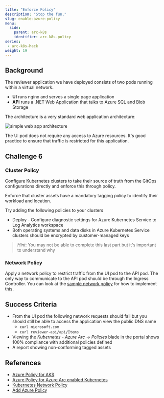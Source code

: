 ```yaml
---
title: "Enforce Policy"
description: "Stop the fun."
slug: enable-azure-policy
menu:
  side:
    parent: arc-k8s
    identifier: arc-k8s-policy
series:
 - arc-k8s-hack
weight: 19
---
```


## Background

The reviewer application we have deployed consists of two pods running within a virtual network.

* **UI** runs nginx and serves a single page application
* **API** runs a .NET Web Application that talks to Azure SQL and Blob Storage

The architecture is a very standard web application architecture:

![simple web app architecture](https://user-images.githubusercontent.com/51163690/130579654-d51dea49-1c1d-4289-9527-ebf1cc7cc18c.png)

The UI pod does not require any access to Azure resources. It's good practice to ensure that traffic is restricted for this application.

## Challenge 6

### Cluster Policy

Configure Kubernetes clusters to take their source of truth from the GitOps configurations directly and enforce this through policy.

Enforce that cluster assets have a mandatory tagging policy to identify their workload and location.

Try adding the following policies to your clusters
* Deploy - Configure diagnostic settings for Azure Kubernetes Service to Log Analytics workspace
* Both operating systems and data disks in Azure Kubernetes Service clusters should be encrypted by customer-managed keys

> *Hint*: You may not be able to complete this last part but it's important to understand why

### Network Policy

Apply a network policy to restrict traffic from the UI pod to the API pod. The only way to communicate to the API pod should be through the Ingress Controller. You can look at the [sample network policy](/arc/kubernetes/hack/assets/network-policy.yaml) for how to implement this.

## Success Criteria

* From the UI pod the following network requests should fail but you should still be able to access the application view the public DNS name
  * `curl microsoft.com`
  * `curl reviewer-api/api/Items`
* Viewing the *Kubernetes - Azure Arc* -> *Policies* blade in the portal shows 100% compliance with additional policies defined
* A report showing non-conforming tagged assets

## References

* [Azure Policy for AKS](https://docs.microsoft.com/azure/aks/policy-reference)
* [Azure Policy for Azure Arc enabled Kubernetes](https://docs.microsoft.com/azure/azure-arc/kubernetes/policy-reference)
* [Kubernetes Network Policy](https://kubernetes.io/docs/concepts/services-networking/network-policies/)
* [Add Azure Policy](https://docs.microsoft.com/azure/azure-arc/kubernetes/use-azure-policy)
